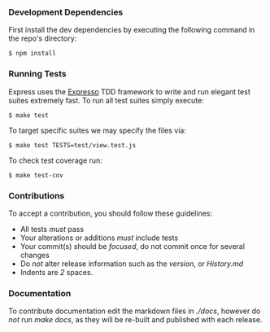 
### Development Dependencies

First install the dev dependencies by executing the following command in the repo's directory:

    $ npm install

### Running Tests

Express uses the [Expresso](http://github.com/visionmedia/expresso) TDD
framework to write and run elegant test suites extremely fast. To run all test suites
simply execute:

    $ make test

To target specific suites we may specify the files via:

    $ make test TESTS=test/view.test.js

To check test coverage run:

    $ make test-cov

### Contributions

To accept a contribution, you should follow these guidelines:

  * All tests _must_ pass
  * Your alterations or additions _must_ include tests
  * Your commit(s) should be _focused_, do not commit once for several changes
  * Do _not_ alter release information such as the _version_, or _History.md_
  * Indents are _2_ spaces.

### Documentation

To contribute documentation edit the markdown files in _./docs_, however
do _not_ run _make docs_, as they will be re-built and published with each release.